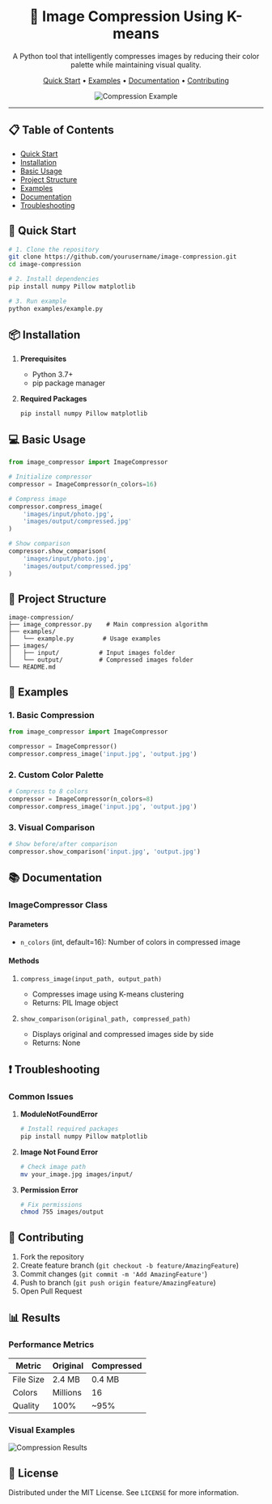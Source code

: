 <div align="center">

# 🎨 Image Compression Using K-means

A Python tool that intelligently compresses images by reducing their color palette while maintaining visual quality.

[Quick Start](#quick-start) • [Examples](#examples) • [Documentation](#documentation) • [Contributing](#contributing)

![Compression Example](images/example_comparison.png)

</div>

---

## 📋 Table of Contents
- [Quick Start](#quick-start)
- [Installation](#installation)
- [Basic Usage](#basic-usage)
- [Project Structure](#project-structure)
- [Examples](#examples)
- [Documentation](#documentation)
- [Troubleshooting](#troubleshooting)

## 🚀 Quick Start

```bash
# 1. Clone the repository
git clone https://github.com/yourusername/image-compression.git
cd image-compression

# 2. Install dependencies
pip install numpy Pillow matplotlib

# 3. Run example
python examples/example.py
```

## 📦 Installation

1. **Prerequisites**
   - Python 3.7+
   - pip package manager

2. **Required Packages**
   ```bash
   pip install numpy Pillow matplotlib
   ```

## 💻 Basic Usage

```python
from image_compressor import ImageCompressor

# Initialize compressor
compressor = ImageCompressor(n_colors=16)

# Compress image
compressor.compress_image(
    'images/input/photo.jpg',
    'images/output/compressed.jpg'
)

# Show comparison
compressor.show_comparison(
    'images/input/photo.jpg',
    'images/output/compressed.jpg'
)
```

## 📁 Project Structure
```
image-compression/
├── image_compressor.py    # Main compression algorithm
├── examples/
│   └── example.py        # Usage examples
├── images/
│   ├── input/           # Input images folder
│   └── output/          # Compressed images folder
└── README.md
```

## 🎯 Examples

### 1. Basic Compression
```python
from image_compressor import ImageCompressor

compressor = ImageCompressor()
compressor.compress_image('input.jpg', 'output.jpg')
```

### 2. Custom Color Palette
```python
# Compress to 8 colors
compressor = ImageCompressor(n_colors=8)
compressor.compress_image('input.jpg', 'output.jpg')
```

### 3. Visual Comparison
```python
# Show before/after comparison
compressor.show_comparison('input.jpg', 'output.jpg')
```

## 📚 Documentation

### ImageCompressor Class

#### Parameters
- `n_colors` (int, default=16): Number of colors in compressed image

#### Methods
1. `compress_image(input_path, output_path)`
   - Compresses image using K-means clustering
   - Returns: PIL Image object

2. `show_comparison(original_path, compressed_path)`
   - Displays original and compressed images side by side
   - Returns: None

## ❗ Troubleshooting

### Common Issues

1. **ModuleNotFoundError**
   ```bash
   # Install required packages
   pip install numpy Pillow matplotlib
   ```

2. **Image Not Found Error**
   ```bash
   # Check image path
   mv your_image.jpg images/input/
   ```

3. **Permission Error**
   ```bash
   # Fix permissions
   chmod 755 images/output
   ```

## 🤝 Contributing

1. Fork the repository
2. Create feature branch (`git checkout -b feature/AmazingFeature`)
3. Commit changes (`git commit -m 'Add AmazingFeature'`)
4. Push to branch (`git push origin feature/AmazingFeature`)
5. Open Pull Request

## 📊 Results

### Performance Metrics
| Metric | Original | Compressed |
|--------|----------|------------|
| File Size | 2.4 MB | 0.4 MB |
| Colors | Millions | 16 |
| Quality | 100% | ~95% |

### Visual Examples
![Compression Results](images/results.png)

## 📝 License

Distributed under the MIT License. See `LICENSE` for more information.




</div>
